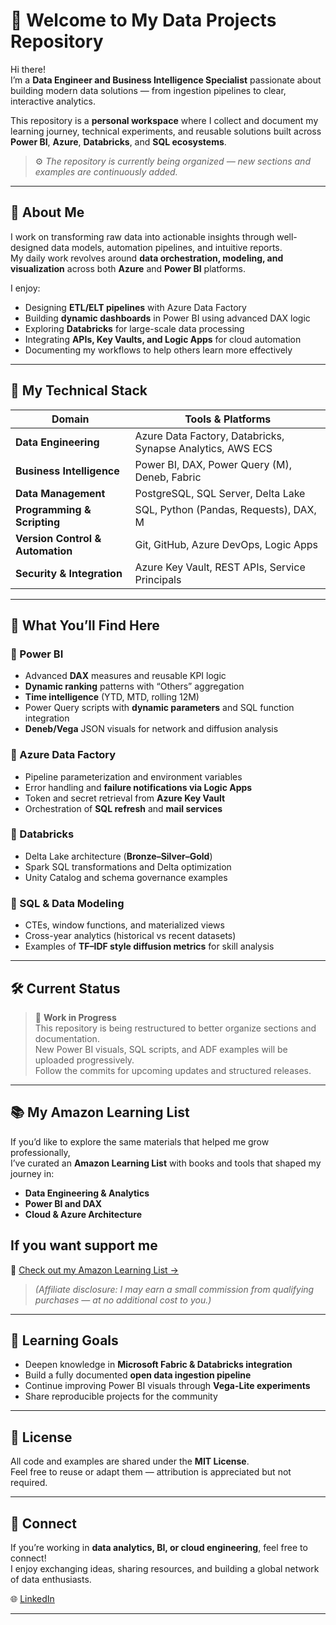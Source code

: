 # 👋 Welcome to My Data Projects Repository

Hi there!  
I’m a **Data Engineer and Business Intelligence Specialist** passionate about building modern data solutions — from ingestion pipelines to clear, interactive analytics.

This repository is a **personal workspace** where I collect and document my learning journey, technical experiments, and reusable solutions built across **Power BI**, **Azure**, **Databricks**, and **SQL ecosystems**.

> ⚙️ *The repository is currently being organized — new sections and examples are continuously added.*

---

## 🚀 About Me

I work on transforming raw data into actionable insights through well-designed data models, automation pipelines, and intuitive reports.  
My daily work revolves around **data orchestration, modeling, and visualization** across both **Azure** and **Power BI** platforms.

I enjoy:
- Designing **ETL/ELT pipelines** with Azure Data Factory  
- Building **dynamic dashboards** in Power BI using advanced DAX logic  
- Exploring **Databricks** for large-scale data processing  
- Integrating **APIs, Key Vaults, and Logic Apps** for cloud automation  
- Documenting my workflows to help others learn more effectively  

---

## 🧠 My Technical Stack

| Domain | Tools & Platforms |
|--------|------------------|
| **Data Engineering** | Azure Data Factory, Databricks, Synapse Analytics, AWS ECS |
| **Business Intelligence** | Power BI, DAX, Power Query (M), Deneb, Fabric |
| **Data Management** | PostgreSQL, SQL Server, Delta Lake |
| **Programming & Scripting** | SQL, Python (Pandas, Requests), DAX, M |
| **Version Control & Automation** | Git, GitHub, Azure DevOps, Logic Apps |
| **Security & Integration** | Azure Key Vault, REST APIs, Service Principals |


---

## 🧩 What You’ll Find Here

### 🔹 Power BI
- Advanced **DAX** measures and reusable KPI logic  
- **Dynamic ranking** patterns with “Others” aggregation  
- **Time intelligence** (YTD, MTD, rolling 12M)  
- Power Query scripts with **dynamic parameters** and SQL function integration  
- **Deneb/Vega** JSON visuals for network and diffusion analysis  

### 🔹 Azure Data Factory
- Pipeline parameterization and environment variables  
- Error handling and **failure notifications via Logic Apps**  
- Token and secret retrieval from **Azure Key Vault**  
- Orchestration of **SQL refresh** and **mail services**  

### 🔹 Databricks
- Delta Lake architecture (**Bronze–Silver–Gold**)  
- Spark SQL transformations and Delta optimization  
- Unity Catalog and schema governance examples  

### 🔹 SQL & Data Modeling
- CTEs, window functions, and materialized views  
- Cross-year analytics (historical vs recent datasets)  
- Examples of **TF–IDF style diffusion metrics** for skill analysis  

---

## 🛠️ Current Status

> 🧩 **Work in Progress**  
> This repository is being restructured to better organize sections and documentation.  
> New Power BI visuals, SQL scripts, and ADF examples will be uploaded progressively.  
> Follow the commits for upcoming updates and structured releases.

---

## 📚 My Amazon Learning List

If you’d like to explore the same materials that helped me grow professionally,  
I’ve curated an **Amazon Learning List** with books and tools that shaped my journey in:

- **Data Engineering & Analytics**  
- **Power BI and DAX**  
- **Cloud & Azure Architecture**  

##  If you want support me 
🔗 [Check out my Amazon Learning List →](https://www.amazon.com/)

> *(Affiliate disclosure: I may earn a small commission from qualifying purchases — at no additional cost to you.)*

---

## 🧠 Learning Goals

- Deepen knowledge in **Microsoft Fabric & Databricks integration**  
- Build a fully documented **open data ingestion pipeline**  
- Continue improving Power BI visuals through **Vega-Lite experiments**  
- Share reproducible projects for the community  

---

## 🪪 License

All code and examples are shared under the **MIT License**.  
Feel free to reuse or adapt them — attribution is appreciated but not required.

---

## 📢 Connect

If you’re working in **data analytics, BI, or cloud engineering**, feel free to connect!  
I enjoy exchanging ideas, sharing resources, and building a global network of data enthusiasts.

🌐 [LinkedIn]([https://www.linkedin.com/](https://www.linkedin.com/in/giuseppina-corsini-a2552524a/)) 

---


